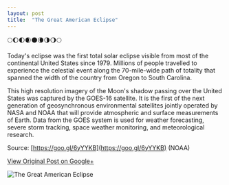 ```yaml
---
layout: post
title:  "The Great American Eclipse"
---
```


🌕🌔🌓🌒🌑🌘🌗🌖🌕

Today's eclipse was the first total solar eclipse visible from most of the continental United States since 1979. Millions of people travelled to experience the celestial event along the 70-mile-wide path of totality that spanned the width of the country from Oregon to South Carolina.

This high resolution imagery of the Moon's shadow passing over the United States was captured by the GOES-16 satellite. It is the first of the next generation of geosynchronous environmental satellites jointly operated by NASA and NOAA that will provide atmospheric and surface measurements of Earth. Data from the GOES system is used for weather forecasting, severe storm tracking, space weather monitoring, and meteorological research.

Source: [https://goo.gl/6yYYKB](https://goo.gl/6yYYKB) (NOAA)

[View Original Post on Google+](https://plus.google.com/+ColinSullender/posts/etMzaXQyB8S)

![The Great American Eclipse](/assets/img/2017-08-21-Great-American-Eclipse.gif)
